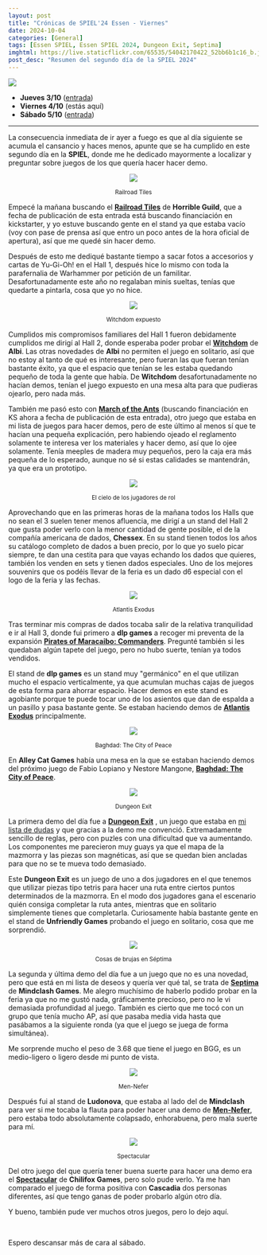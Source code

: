 ```yaml
---
layout: post
title: "Crónicas de SPIEL'24 Essen - Viernes"
date: 2024-10-04
categories: [General]
tags: [Essen SPIEL, Essen SPIEL 2024, Dungeon Exit, Septima]
imghtml: https://live.staticflickr.com/65535/54042170422_52bb6b1c16_b.jpg
post_desc: "Resumen del segundo día de la SPIEL 2024" 
---
```


![](https://live.staticflickr.com/65535/54042170422_52bb6b1c16_b.jpg)

* **Jueves 3/10** ([entrada]({{site.baseurl}}/2024/10/03/cronicas-spiel-essen-24-jueves/))
* **Viernes 4/10** (estás aquí)
* **Sábado 5/10** ([entrada]({{site.baseurl}}/2024/10/05/cronicas-spiel-essen-24-sabado/))

<hr>

La consecuencia inmediata de ir ayer a fuego es que al día siguiente se acumula
el cansancio y haces menos, apunte que se ha cumplido en este segundo día en la
**SPIEL**, donde me he dedicado mayormente a localizar y preguntar sobre juegos
de los que quería hacer hacer demo.

<p align="center"><img src="https://live.staticflickr.com/65535/54043404025_d4185e3821_b.jpg"></p>
<p align="center"><small>Railroad Tiles</small></p>

Empecé la mañana buscando el **[Railroad
Tiles](https://boardgamegeek.com/boardgame/418062/railroad-tiles)** de
**Horrible Guild**, que a fecha de publicación de esta entrada está buscando
financiación en kickstarter, y yo estuve buscando gente en el stand ya que
estaba vacío (voy con pase de prensa así que entro un poco antes de la hora
oficial de apertura), así que me quedé sin hacer demo.

Después de esto me dediqué bastante tiempo a sacar fotos a accesorios y 
cartas de Yu-Gi-Oh! en el Hall 1, después hice lo mismo con toda la
parafernalia de Warhammer por petición de un familitar. Desafortunadamente este
año no regalaban minis sueltas, tenías que quedarte a pintarla, cosa que yo no
hice. 

<p align="center"><img src="https://live.staticflickr.com/65535/54042955526_eebaf1e88a_b.jpg"></p>
<p align="center"><small>Witchdom expuesto</small></p>

Cumplidos mis compromisos familiares del Hall 1 fueron debidamente cumplidos me
dirigí al Hall 2, donde esperaba poder probar el
**[Witchdom](https://boardgamegeek.com/boardgame/422045)** de **Albi**. Las
otras novedades de **Albi** no permiten el juego en solitario, así que no estoy
al tanto de qué es interesante, pero fueran las que fueran tenían bastante
éxito, ya que el espacio que tenían se les estaba quedando pequeño de toda la
gente que había. De **Witchdom** desafortunadamente no hacían
demos, tenían el juego expuesto en una mesa alta para que pudieras ojearlo,
pero nada más. 

También me pasó esto con **[March of the
Ants](https://boardgamegeek.com/boardgame/416079)** (buscando financiación en
KS ahora a fecha de publicación de esta entrada), otro juego que estaba en
mi lista de juegos para hacer demos, pero de este último al menos sí que te
hacían una pequeña explicación, pero habiendo ojeado el reglamento solamente te
interesa ver los materiales y hacer demo, así que lo ojee solamente. Tenía
meeples de madera muy pequeños, pero la caja era más pequeña de lo esperado,
aunque no sé si estas calidades se mantendrán, ya que era un prototipo.

<p align="center"><img src="https://live.staticflickr.com/65535/54042093597_9df3d25169_b.jpg"></p>
<p align="center"><small>El cielo de los jugadores de rol</small></p>

Aprovechando que en las primeras horas de la mañana todos los Halls que no sean
el 3 suelen tener menos afluencia, me dirigí a un stand del Hall 2 que gusta
poder verlo con la menor cantidad de gente posible, el de la compañía americana
de dados, **Chessex**. En su stand tienen todos los años su catálogo completo
de dados a buen precio, por lo que yo suelo picar siempre, te dan una cestita
para que vayas echando los dados que quieres, también los venden en sets y
tienen dados especiales. Uno de los mejores souvenirs que os podéis llevar de
la feria es un dado d6 especial con el logo de la feria y las fechas.

<p align="center"><img src="https://live.staticflickr.com/65535/54043322269_ab3578e3bf_b.jpg"></p>
<p align="center"><small>Atlantis Exodus</small></p>

Tras terminar mis compras de dados tocaba salir de la relativa tranquilidad e
ir al Hall 3, donde fui primero a **dlp games** a recoger mi preventa de la
expansión **[Pirates of Maracaibo:
Commanders](https://boardgamegeek.com/boardgameexpansion/424911)**. Pregunté
también si les quedaban algún tapete del juego, pero no hubo suerte, tenían ya
todos vendidos. 

El stand de **dlp games** es un stand muy "germánico" en el que utilizan mucho
el espacio verticalmente, ya que acumulan muchas cajas de juegos de esta forma
para ahorrar espacio. Hacer demos en este stand es agobiante porque te puede
tocar uno de los asientos que dan de espalda a un pasillo y pasa bastante
gente. Se estaban haciendo demos de **[Atlantis
Exodus](https://boardgamegeek.com/boardgame/424679/atlantis-exodus)**
principalmente. 

<p align="center"><img src="https://live.staticflickr.com/65535/54042135797_2bb9105c2c_b.jpg"></p>
<p align="center"><small>Baghdad: The City of Peace</small></p>

En **Alley Cat Games** había una mesa en la que se estaban haciendo demos del
próximo juego de Fabio Lopiano y Nestore Mangone, **[Baghdad: The City of
Peace](https://boardgamegeek.com/boardgame/425630/baghdad-the-city-of-peace)**. 

<p align="center"><img src="https://live.staticflickr.com/65535/54043286448_8abdfd53b8_b.jpg"></p>
<p align="center"><small>Dungeon Exit</small></p>

La primera demo del día fue a **[Dungeon
Exit](https://boardgamegeek.com/boardgame/383880)** , un juego que estaba en
[mi lista de
dudas]({{site.baseurl}}/2024/09/12/bingo-essen-spiel-2024/#las-dudas--me-tienen-que-convencer-in-situ)
y que gracias a la demo me convenció. Extremadamente sencillo de reglas, pero
con puzles con una dificultad que va aumentando. Los componentes me parecieron
muy guays ya que el mapa de la mazmorra y las piezas son magnéticas, así que se
quedan bien ancladas para que no se te mueva todo demasiado.

Este **Dungeon Exit** es un juego de uno a dos jugadores en el que tenemos que
utilizar piezas tipo tetris para hacer una ruta entre ciertos puntos
determinados de la mazmorra. En el modo dos jugadores gana el escenario quién
consiga completar la ruta antes, mientras que en solitario simplemente tienes
que completarla. Curiosamente había bastante gente en el stand de **Unfriendly
Games** probando el juego en solitario, cosa que me sorprendió.

<p align="center"><img src="https://live.staticflickr.com/65535/54043032986_a00a550d2f_b.jpg"></p>
<p align="center"><small>Cosas de brujas en Séptima</small></p>

La segunda y última demo del día fue a un juego que no es una novedad, pero que
está en mi lista de deseos y quería ver qué tal, se trata de
**[Septima](https://boardgamegeek.com/boardgame/360692/septima)** de 
**Mindclash Games**. Me alegro muchísimo de haberlo podido probar en la feria
ya que no me gustó nada, gráficamente precioso, pero no le vi demasiada
profundidad al juego. También es cierto que me tocó con un grupo que tenía
mucho AP, así que pasaba media vida hasta que pasábamos a la siguiente ronda
(ya que el juego se juega de forma simultánea).

Me sorprende mucho el peso de 3.68 que tiene el juego en BGG, es un
medio-ligero o ligero desde mi punto de vista. 

<p align="center"><img src="https://live.staticflickr.com/65535/54043476410_1c071f62c4_b.jpg"></p>
<p align="center"><small>Men-Nefer</small></p>

Después fui al stand de **Ludonova**, que estaba al lado del de **Mindclash**
para ver si me tocaba la flauta para poder hacer una demo de
**[Men-Nefer](https://boardgamegeek.com/boardgame/404431/men-nefer)**, pero
estaba todo absolutamente colapsado, enhorabuena, pero mala suerte para mí.

<p align="center"><img src="https://live.staticflickr.com/65535/54043027086_bf61d4d4a5_b.jpg"></p>
<p align="center"><small>Spectacular</small></p>

Del otro juego del que quería tener buena suerte para hacer una demo era el
**[Spectacular](https://boardgamegeek.com/boardgame/415147/spectacular)** de
**Chilifox Games**, pero solo pude verlo. Ya me han comparado el juego de forma
positiva con **Cascadia** dos personas diferentes, así que tengo ganas de poder
probarlo algún otro día.

Y bueno, también pude ver muchos otros juegos, pero lo dejo aquí.

<br>

Espero descansar más de cara al sábado.


<br>

